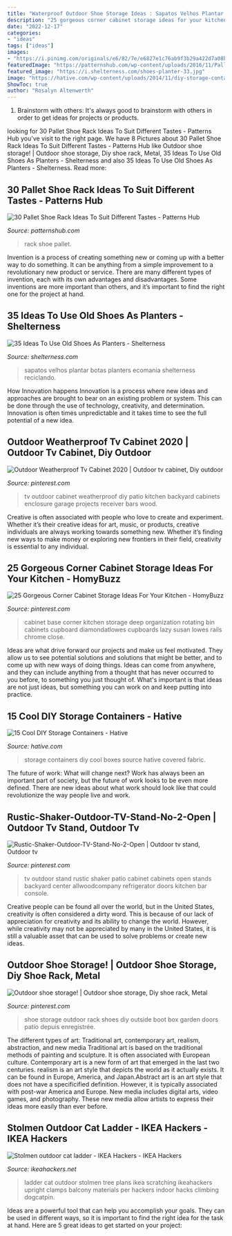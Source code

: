 ```yaml
---
title: "Waterproof Outdoor Shoe Storage Ideas : Sapatos Velhos Plantar Botas Planters Ecomania Shelterness Reciclando"
description: "25 gorgeous corner cabinet storage ideas for your kitchen"
date: "2022-12-17"
categories:
- "ideas"
tags: ["ideas"]
images:
- "https://i.pinimg.com/originals/e6/82/7e/e6827e1c76ab9f3b29a422d7a08b0efd.jpg"
featuredImage: "https://patternshub.com/wp-content/uploads/2016/11/Pallet-shoe-rack-wall.jpg"
featured_image: "https://i.shelterness.com/shoes-planter-33.jpg"
image: "https://hative.com/wp-content/uploads/2014/11/diy-storage-containers/6-convenient-fruit-storage.jpg"
ShowToc: true
author: "Rosalyn Altenwerth"
---
```



1. Brainstorm with others: It's always good to brainstorm with others in order to get ideas for projects or products.

	

		
looking for 30 Pallet Shoe Rack Ideas To Suit Different Tastes - Patterns Hub you've visit to the right page. We have 8 Pictures about 30 Pallet Shoe Rack Ideas To Suit Different Tastes - Patterns Hub like Outdoor shoe storage! | Outdoor shoe storage, Diy shoe rack, Metal, 35 Ideas To Use Old Shoes As Planters - Shelterness and also 35 Ideas To Use Old Shoes As Planters - Shelterness. Read more:
		
    
## 30 Pallet Shoe Rack Ideas To Suit Different Tastes - Patterns Hub

<img loading=lazy src="https://patternshub.com/wp-content/uploads/2016/11/Pallet-shoe-rack-wall.jpg" onerror="this.onerror=null;this.src='https://tse4.mm.bing.net/th?id=OIP.qxyuwPAL4PpCaahdN3EDbwHaJ3&amp;pid=15.1';" alt="30 Pallet Shoe Rack Ideas To Suit Different Tastes - Patterns Hub">

_Source: patternshub.com_

>rack shoe pallet. 

	

Invention is a process of creating something new or coming up with a better way to do something. It can be anything from a simple improvement to a revolutionary new product or service. There are many different types of invention, each with its own advantages and disadvantages. Some inventions are more important than others, and it’s important to find the right one for the project at hand.

    
## 35 Ideas To Use Old Shoes As Planters - Shelterness

<img loading=lazy src="https://i.shelterness.com/shoes-planter-33.jpg" onerror="this.onerror=null;this.src='https://tse4.mm.bing.net/th?id=OIP.og_L-jO_b2gK9lV8H990WwHaHa&amp;pid=15.1';" alt="35 Ideas To Use Old Shoes As Planters - Shelterness">

_Source: shelterness.com_

>sapatos velhos plantar botas planters ecomania shelterness reciclando. 

	

How Innovation happens
Innovation is a process where new ideas and approaches are brought to bear on an existing problem or system. This can be done through the use of technology, creativity, and determination. Innovation is often times unpredictable and it takes time to see the full potential of a new idea.

    
## Outdoor Weatherproof Tv Cabinet 2020 | Outdoor Tv Cabinet, Diy Outdoor

<img loading=lazy src="https://i.pinimg.com/originals/e6/82/7e/e6827e1c76ab9f3b29a422d7a08b0efd.jpg" onerror="this.onerror=null;this.src='https://tse3.mm.bing.net/th?id=OIP.9WdnOvtGq8wOGR0GTRW7hQHaJ4&amp;pid=15.1';" alt="Outdoor Weatherproof Tv Cabinet 2020 | Outdoor tv cabinet, Diy outdoor">

_Source: pinterest.com_

>tv outdoor cabinet weatherproof diy patio kitchen backyard cabinets enclosure garage projects receiver bars wood. 

	

Creative is often associated with people who love to create and experiment. Whether it’s their creative ideas for art, music, or products, creative individuals are always working towards something new. Whether it’s finding new ways to make money or exploring new frontiers in their field, creativity is essential to any individual.

    
## 25 Gorgeous Corner Cabinet Storage Ideas For Your Kitchen - HomyBuzz

<img loading=lazy src="https://i.pinimg.com/736x/d3/c0/79/d3c079110e229ba2fab31db6f30dec0f.jpg" onerror="this.onerror=null;this.src='https://tse3.mm.bing.net/th?id=OIP.yRBvQGQkiFC3GMXk09Z6EAHaLH&amp;pid=15.1';" alt="25 Gorgeous Corner Cabinet Storage Ideas For Your Kitchen - HomyBuzz">

_Source: pinterest.com_

>cabinet base corner kitchen storage deep organization rotating bin cabinets cupboard diamondatlowes cupboards lazy susan lowes rails chrome close. 

	

Ideas are what drive forward our projects and make us feel motivated. They allow us to see potential solutions and solutions that might be better, and to come up with new ways of doing things. Ideas can come from anywhere, and they can include anything from a thought that has never occurred to you before, to something you just thought of. What's important is that ideas are not just ideas, but something you can work on and keep putting into practice.

    
## 15 Cool DIY Storage Containers - Hative

<img loading=lazy src="https://hative.com/wp-content/uploads/2014/11/diy-storage-containers/6-convenient-fruit-storage.jpg" onerror="this.onerror=null;this.src='https://tse2.mm.bing.net/th?id=OIP.gVYS1zPigMBQroEOtydRQAHaI2&amp;pid=15.1';" alt="15 Cool DIY Storage Containers - Hative">

_Source: hative.com_

>storage containers diy cool boxes source hative covered fabric. 

	

The future of work: What will change next?
Work has always been an important part of society, but the future of work looks to be even more defined. There are new ideas about what work should look like that could revolutionize the way people live and work.

    
## Rustic-Shaker-Outdoor-TV-Stand-No-2-Open | Outdoor Tv Stand, Outdoor Tv

<img loading=lazy src="https://i.pinimg.com/736x/5d/e2/0f/5de20f0dec8ac9c6adf69b78998a9264.jpg" onerror="this.onerror=null;this.src='https://tse1.mm.bing.net/th?id=OIP.RmlIZejQaM4dAvZvss8HzQHaHa&amp;pid=15.1';" alt="Rustic-Shaker-Outdoor-TV-Stand-No-2-Open | Outdoor tv stand, Outdoor tv">

_Source: pinterest.com_

>tv outdoor stand rustic shaker patio cabinet cabinets open stands backyard center allwoodcompany refrigerator doors kitchen bar console. 

	

Creative people can be found all over the world, but in the United States, creativity is often considered a dirty word. This is because of our lack of appreciation for creativity and its ability to change the world. However, while creativity may not be appreciated by many in the United States, it is still a valuable asset that can be used to solve problems or create new ideas.

    
## Outdoor Shoe Storage! | Outdoor Shoe Storage, Diy Shoe Rack, Metal

<img loading=lazy src="https://i.pinimg.com/736x/49/0b/b8/490bb8e16414b4c103559c7418abaff6--outdoor-shoe-storage-garden.jpg" onerror="this.onerror=null;this.src='https://tse4.mm.bing.net/th?id=OIP.6lJ_PsL1oNvyIxA4gKR0bQHaJ3&amp;pid=15.1';" alt="Outdoor shoe storage! | Outdoor shoe storage, Diy shoe rack, Metal">

_Source: pinterest.com_

>shoe storage outdoor rack shoes diy outside boot box garden doors patio depuis enregistrée. 

	

The different types of art: Traditional art, contemporary art, realism, abstraction, and new media
Traditional art is based on the traditional methods of painting and sculpture. It is often associated with European culture. Contemporary art is a new form of art that emerged in the last two centuries. realism is an art style that depicts the world as it actually exists. It can be found in Europe, America, and Japan.Abstract art is an art style that does not have a specificified definition. However, it is typically associated with post-war America and Europe. New media includes digital arts, video games, and photography. These new media allow artists to express their ideas more easily than ever before.

    
## Stolmen Outdoor Cat Ladder - IKEA Hackers - IKEA Hackers

<img loading=lazy src="http://www.ikeahackers.net/wp-content/uploads/2013/06/0-754140.jpg" onerror="this.onerror=null;this.src='https://tse4.mm.bing.net/th?id=OIP.OZ-2QehQ93ZTp-DMcqTADgAAAA&amp;pid=15.1';" alt="Stolmen outdoor cat ladder - IKEA Hackers - IKEA Hackers">

_Source: ikeahackers.net_

>ladder cat outdoor stolmen tree plans ikea scratching ikeahackers upright clamps balcony materials per hackers indoor hacks climbing dogcatpin. 

	

Ideas are a powerful tool that can help you accomplish your goals. They can be used in different ways, so it is important to find the right idea for the task at hand. Here are 5 great ideas to get started on your project: 


